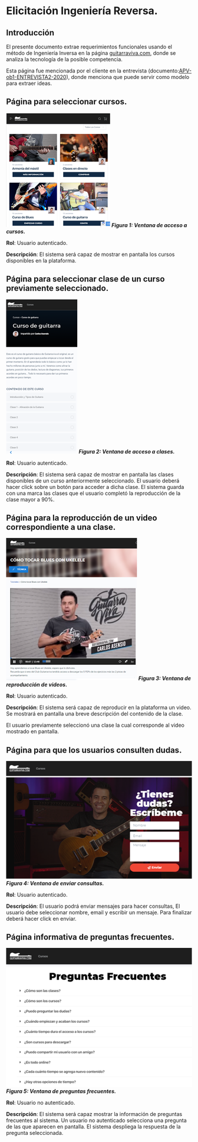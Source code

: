 # Elicitación Ingeniería Reversa.
## Introducción
El presente documento extrae requerimientos funcionales usando el método de Ingeniería Inversa en la página [guitarraviva.com](http://www.guitarraviva.com), donde se analiza la tecnología de la posible competencia.

Esta página fue mencionada por el cliente en la entrevista (documento:[APV-ob1-ENTREVISTA2-2020](/APV-ob1-ENTREVISTA2-2020.md)), donde menciona que puede servir como modelo para extraer ideas.
## Página para seleccionar cursos.
![Ventana de Acceso a Cursos](/recursos/ingRev01.png)
___Figura 1: Ventana de acceso a cursos.___

**Rol**: Usuario autenticado.

**Descripción**: El sistema será capaz de mostrar en pantalla los cursos disponibles en la plataforma.
## Página para seleccionar clase de un curso previamente seleccionado.
![Ventana de acceso a clases](/recursos/ingRev02.png)
___Figura 2: Ventana de acceso a clases.___

**Rol**: Usuario autenticado.

**Descripción**: El sistema será capaz de mostrar en pantalla las clases disponibles de un curso anteriormente seleccionado. El usuario deberá hacer click sobre un botón para acceder a dicha clase. El sistema guarda con una marca las clases que el usuario completó la reproducción de la clase mayor a 90%.
## Página para la reproducción de un video correspondiente a una clase.
![Ventana de reproducción de videos](/recursos/ingRev03.png)
___Figura 3: Ventana de reproducción de videos.___

**Rol**: Usuario autenticado.

**Descripción**: El sistema será capaz de reproducir en la plataforma un video. Se mostrará en pantalla una breve descripción del contenido de la clase.

El usuario previamente seleccionó una clase la cual corresponde al video mostrado en pantalla.
## Página para que los usuarios consulten dudas.
![Ventana de enviar consultas](/recursos/ingRev04.png)
___Figura 4: Ventana de enviar consultas.___

**Rol**: Usuario autenticado.

**Descripción**: El usuario podrá enviar mensajes para hacer consultas, El usuario debe seleccionar nombre, email y escribir un mensaje. Para finalizar deberá hacer click en enviar.
## Página informativa de preguntas frecuentes.
![Ventana de preguntas frecuentes](/recursos/ingRev05.png)
___Figura 5: Ventana de preguntas frecuentes.___

**Rol**: Usuario no autenticado.

**Descripción**: El sistema será capaz mostrar la información de preguntas frecuentes al sistema. Un usuario no autenticado selecciona una pregunta de las que aparecen en pantalla. El sistema despliega la respuesta de la pregunta seleccionada.